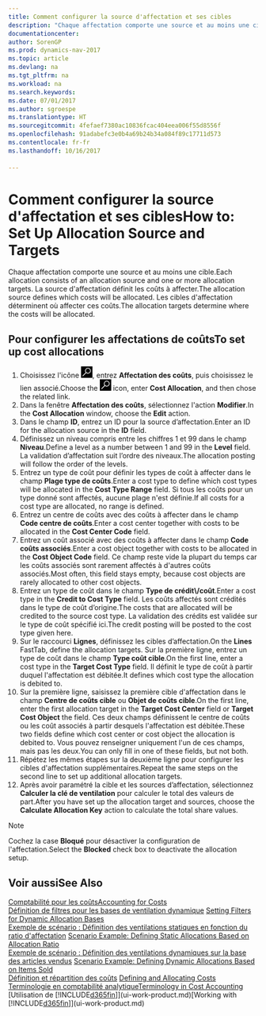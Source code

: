 ```yaml
---
title: Comment configurer la source d'affectation et ses cibles
description: "Chaque affectation comporte une source et au moins une cible. La source d'affectation définit les coûts à affecter. Les cibles d'affectation déterminent où affecter ces coûts."
documentationcenter: 
author: SorenGP
ms.prod: dynamics-nav-2017
ms.topic: article
ms.devlang: na
ms.tgt_pltfrm: na
ms.workload: na
ms.search.keywords: 
ms.date: 07/01/2017
ms.author: sgroespe
ms.translationtype: HT
ms.sourcegitcommit: 4fefaef7380ac10836fcac404eea006f55d8556f
ms.openlocfilehash: 91adabefc3e0b4a69b24b34a084f89c17711d573
ms.contentlocale: fr-fr
ms.lasthandoff: 10/16/2017

---
```

# <a name="how-to-set-up-allocation-source-and-targets"></a><span data-ttu-id="61525-105">Comment configurer la source d'affectation et ses cibles</span><span class="sxs-lookup"><span data-stu-id="61525-105">How to: Set Up Allocation Source and Targets</span></span>
<span data-ttu-id="61525-106">Chaque affectation comporte une source et au moins une cible.</span><span class="sxs-lookup"><span data-stu-id="61525-106">Each allocation consists of an allocation source and one or more allocation targets.</span></span> <span data-ttu-id="61525-107">La source d'affectation définit les coûts à affecter.</span><span class="sxs-lookup"><span data-stu-id="61525-107">The allocation source defines which costs will be allocated.</span></span> <span data-ttu-id="61525-108">Les cibles d'affectation déterminent où affecter ces coûts.</span><span class="sxs-lookup"><span data-stu-id="61525-108">The allocation targets determine where the costs will be allocated.</span></span>  

## <a name="to-set-up-cost-allocations"></a><span data-ttu-id="61525-109">Pour configurer les affectations de coûts</span><span class="sxs-lookup"><span data-stu-id="61525-109">To set up cost allocations</span></span>  
1.  <span data-ttu-id="61525-110">Choisissez l'icône ![Page ou état pour la recherche](media/ui-search/search_small.png "icône Page ou état pour la recherche"), entrez **Affectation des coûts**, puis choisissez le lien associé.</span><span class="sxs-lookup"><span data-stu-id="61525-110">Choose the ![Search for Page or Report](media/ui-search/search_small.png "Search for Page or Report icon") icon, enter **Cost Allocation**, and then chose the related link.</span></span>  
2.  <span data-ttu-id="61525-111">Dans la fenêtre **Affectation des coûts**, sélectionnez l'action **Modifier**.</span><span class="sxs-lookup"><span data-stu-id="61525-111">In the **Cost Allocation** window, choose the **Edit** action.</span></span>  
3.  <span data-ttu-id="61525-112">Dans le champ **ID**, entrez un ID pour la source d’affectation.</span><span class="sxs-lookup"><span data-stu-id="61525-112">Enter an ID for the allocation source in the **ID** field.</span></span>  
4.  <span data-ttu-id="61525-113">Définissez un niveau compris entre les chiffres 1 et 99 dans le champ **Niveau**.</span><span class="sxs-lookup"><span data-stu-id="61525-113">Define a level as a number between 1 and 99 in the **Level** field.</span></span> <span data-ttu-id="61525-114">La validation d’affectation suit l’ordre des niveaux.</span><span class="sxs-lookup"><span data-stu-id="61525-114">The allocation posting will follow the order of the levels.</span></span>  
5.  <span data-ttu-id="61525-115">Entrez un type de coût pour définir les types de coût à affecter dans le champ **Plage type de coûts**.</span><span class="sxs-lookup"><span data-stu-id="61525-115">Enter a cost type to define which cost types will be allocated in the **Cost Type Range** field.</span></span> <span data-ttu-id="61525-116">Si tous les coûts pour un type donné sont affectés, aucune plage n'est définie.</span><span class="sxs-lookup"><span data-stu-id="61525-116">If all costs for a cost type are allocated, no range is defined.</span></span>  
6.  <span data-ttu-id="61525-117">Entrez un centre de coûts avec des coûts à affecter dans le champ **Code centre de coûts**.</span><span class="sxs-lookup"><span data-stu-id="61525-117">Enter a cost center together with costs to be allocated in the **Cost Center Code** field.</span></span>  
7.  <span data-ttu-id="61525-118">Entrez un coût associé avec des coûts à affecter dans le champ **Code coûts associés**.</span><span class="sxs-lookup"><span data-stu-id="61525-118">Enter a cost object together with costs to be allocated in the **Cost Object Code** field.</span></span> <span data-ttu-id="61525-119">Ce champ reste vide la plupart du temps car les coûts associés sont rarement affectés à d'autres coûts associés.</span><span class="sxs-lookup"><span data-stu-id="61525-119">Most often, this field stays empty, because cost objects are rarely allocated to other cost objects.</span></span>  
8.  <span data-ttu-id="61525-120">Entrez un type de coût dans le champ **Type de crédit\\\/coût**.</span><span class="sxs-lookup"><span data-stu-id="61525-120">Enter a cost type in the **Credit to Cost Type** field.</span></span> <span data-ttu-id="61525-121">Les coûts affectés sont crédités dans le type de coût d’origine.</span><span class="sxs-lookup"><span data-stu-id="61525-121">The costs that are allocated will be credited to the source cost type.</span></span> <span data-ttu-id="61525-122">La validation des crédits est validée sur le type de coût spécifié ici.</span><span class="sxs-lookup"><span data-stu-id="61525-122">The credit posting will be posted to the cost type given here.</span></span>  
9. <span data-ttu-id="61525-123">Sur le raccourci **Lignes**, définissez les cibles d’affectation.</span><span class="sxs-lookup"><span data-stu-id="61525-123">On the **Lines** FastTab, define the allocation targets.</span></span> <span data-ttu-id="61525-124">Sur la première ligne, entrez un type de coût dans le champ **Type coût cible**.</span><span class="sxs-lookup"><span data-stu-id="61525-124">On the first line, enter a cost type in the **Target Cost Type** field.</span></span> <span data-ttu-id="61525-125">Il définit le type de coût à partir duquel l'affectation est débitée.</span><span class="sxs-lookup"><span data-stu-id="61525-125">It defines which cost type the allocation is debited to.</span></span>  
10. <span data-ttu-id="61525-126">Sur la première ligne, saisissez la première cible d'affectation dans le champ **Centre de coûts cible** ou **Objet de coûts cible**.</span><span class="sxs-lookup"><span data-stu-id="61525-126">On the first line, enter the first allocation target in the **Target Cost Center** field or **Target Cost Object** the field.</span></span> <span data-ttu-id="61525-127">Ces deux champs définissent le centre de coûts ou les coût associés à partir desquels l'affectation est débitée.</span><span class="sxs-lookup"><span data-stu-id="61525-127">These two fields define which cost center or cost object the allocation is debited to.</span></span> <span data-ttu-id="61525-128">Vous pouvez renseigner uniquement l'un de ces champs, mais pas les deux.</span><span class="sxs-lookup"><span data-stu-id="61525-128">You can only fill in one of these fields, but not both.</span></span>  
11. <span data-ttu-id="61525-129">Répétez les mêmes étapes sur la deuxième ligne pour configurer les cibles d'affectation supplémentaires.</span><span class="sxs-lookup"><span data-stu-id="61525-129">Repeat the same steps on the second line to set up additional allocation targets.</span></span>  
12. <span data-ttu-id="61525-130">Après avoir paramétré la cible et les sources d’affectation, sélectionnez **Calculer la clé de ventilation** pour calculer le total des valeurs de part.</span><span class="sxs-lookup"><span data-stu-id="61525-130">After you have set up the allocation target and sources, choose the **Calculate Allocation Key** action to calculate the total share values.</span></span>  

> [!NOTE]  
>  <span data-ttu-id="61525-131">Cochez la case **Bloqué** pour désactiver la configuration de l'affectation.</span><span class="sxs-lookup"><span data-stu-id="61525-131">Select the **Blocked** check box to deactivate the allocation setup.</span></span>  

## <a name="see-also"></a><span data-ttu-id="61525-132">Voir aussi</span><span class="sxs-lookup"><span data-stu-id="61525-132">See Also</span></span>  
[<span data-ttu-id="61525-133">Comptabilité pour les coûts</span><span class="sxs-lookup"><span data-stu-id="61525-133">Accounting for Costs</span></span>](finance-manage-cost-accounting.md)  
 <span data-ttu-id="61525-134">[Définition de filtres pour les bases de ventilation dynamique](finance-setting-filters-for-dynamic-allocation-bases.md) </span><span class="sxs-lookup"><span data-stu-id="61525-134">[Setting Filters for Dynamic Allocation Bases](finance-setting-filters-for-dynamic-allocation-bases.md) </span></span>  
 <span data-ttu-id="61525-135">[Exemple de scénario : Définition des ventilations statiques en fonction du ratio d'affectation](finance-scenario-example-defining-static-allocations-based-on-allocation-ratio.md) </span><span class="sxs-lookup"><span data-stu-id="61525-135">[Scenario Example: Defining Static Allocations Based on Allocation Ratio](finance-scenario-example-defining-static-allocations-based-on-allocation-ratio.md) </span></span>  
 <span data-ttu-id="61525-136">[Exemple de scénario : Définition des ventilations dynamiques sur la base des articles vendus](finance-scenario-example-defining-dynamic-allocations-based-on-items-sold.md) </span><span class="sxs-lookup"><span data-stu-id="61525-136">[Scenario Example: Defining Dynamic Allocations Based on Items Sold](finance-scenario-example-defining-dynamic-allocations-based-on-items-sold.md) </span></span>  
 <span data-ttu-id="61525-137">[Définition et répartition des coûts](finance-define-and-allocate-costs.md) </span><span class="sxs-lookup"><span data-stu-id="61525-137">[Defining and Allocating Costs](finance-define-and-allocate-costs.md) </span></span>  
 [<span data-ttu-id="61525-138">Terminologie en comptabilité analytique</span><span class="sxs-lookup"><span data-stu-id="61525-138">Terminology in Cost Accounting</span></span>](finance-terminology-in-cost-accounting.md)  
 <span data-ttu-id="61525-139">[Utilisation de [!INCLUDE[d365fin](includes/d365fin_md.md)]](ui-work-product.md)</span><span class="sxs-lookup"><span data-stu-id="61525-139">[Working with [!INCLUDE[d365fin](includes/d365fin_md.md)]](ui-work-product.md)</span></span>


